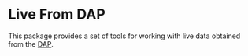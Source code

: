 # Live From DAP

This package provides a set of tools for working with live data obtained from the [DAP]().
